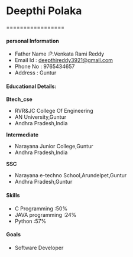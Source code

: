 # Deepthi Polaka
=================

#### personal Information

- Father Name  :P.Venkata Rami Reddy
- Email Id : deepthireddy3921@gmail.com
- Phone No : 9765434657
- Address : Guntur

#### Educational Details:

**Btech_cse**
- RVR&JC College Of Engineering
- AN University,Guntur
- Andhra Pradesh,India

**Intermediate**
- Narayana Junior College,Guntur
- Andhra Pradesh,India

**SSC**
- Narayana e-techno School,Arundelpet,Guntur
- Andhra Pradesh,Guntur

#### Skills
- C Programming :50%
- JAVA programming :24%
- Python :57%
#### Goals
- Software Developer
